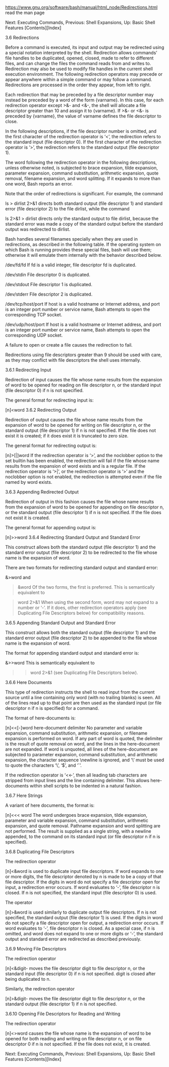 https://www.gnu.org/software/bash/manual/html_node/Redirections.html
read the man page




Next: Executing Commands, Previous: Shell Expansions, Up: Basic Shell Features   [Contents][Index]

3.6 Redirections

Before a command is executed, its input and output may be redirected using a special notation interpreted by the shell. Redirection allows commands’ file handles to be duplicated, opened, closed, made to refer to different files, and can change the files the command reads from and writes to. Redirection may also be used to modify file handles in the current shell execution environment. The following redirection operators may precede or appear anywhere within a simple command or may follow a command. Redirections are processed in the order they appear, from left to right.

Each redirection that may be preceded by a file descriptor number may instead be preceded by a word of the form {varname}. In this case, for each redirection operator except >&- and <&-, the shell will allocate a file descriptor greater than 10 and assign it to {varname}. If >&- or <&- is preceded by {varname}, the value of varname defines the file descriptor to close.

In the following descriptions, if the file descriptor number is omitted, and the first character of the redirection operator is ‘<’, the redirection refers to the standard input (file descriptor 0). If the first character of the redirection operator is ‘>’, the redirection refers to the standard output (file descriptor 1).

The word following the redirection operator in the following descriptions, unless otherwise noted, is subjected to brace expansion, tilde expansion, parameter expansion, command substitution, arithmetic expansion, quote removal, filename expansion, and word splitting. If it expands to more than one word, Bash reports an error.

Note that the order of redirections is significant. For example, the command

ls > dirlist 2>&1
directs both standard output (file descriptor 1) and standard error (file descriptor 2) to the file dirlist, while the command

ls 2>&1 > dirlist
directs only the standard output to file dirlist, because the standard error was made a copy of the standard output before the standard output was redirected to dirlist.

Bash handles several filenames specially when they are used in redirections, as described in the following table. If the operating system on which Bash is running provides these special files, bash will use them; otherwise it will emulate them internally with the behavior described below.

/dev/fd/fd
If fd is a valid integer, file descriptor fd is duplicated.

/dev/stdin
File descriptor 0 is duplicated.

/dev/stdout
File descriptor 1 is duplicated.

/dev/stderr
File descriptor 2 is duplicated.

/dev/tcp/host/port
If host is a valid hostname or Internet address, and port is an integer port number or service name, Bash attempts to open the corresponding TCP socket.

/dev/udp/host/port
If host is a valid hostname or Internet address, and port is an integer port number or service name, Bash attempts to open the corresponding UDP socket.

A failure to open or create a file causes the redirection to fail.

Redirections using file descriptors greater than 9 should be used with care, as they may conflict with file descriptors the shell uses internally.

3.6.1 Redirecting Input

Redirection of input causes the file whose name results from the expansion of word to be opened for reading on file descriptor n, or the standard input (file descriptor 0) if n is not specified.

The general format for redirecting input is:

[n]<word
3.6.2 Redirecting Output

Redirection of output causes the file whose name results from the expansion of word to be opened for writing on file descriptor n, or the standard output (file descriptor 1) if n is not specified. If the file does not exist it is created; if it does exist it is truncated to zero size.

The general format for redirecting output is:

[n]>[|]word
If the redirection operator is ‘>’, and the noclobber option to the set builtin has been enabled, the redirection will fail if the file whose name results from the expansion of word exists and is a regular file. If the redirection operator is ‘>|’, or the redirection operator is ‘>’ and the noclobber option is not enabled, the redirection is attempted even if the file named by word exists.

3.6.3 Appending Redirected Output

Redirection of output in this fashion causes the file whose name results from the expansion of word to be opened for appending on file descriptor n, or the standard output (file descriptor 1) if n is not specified. If the file does not exist it is created.

The general format for appending output is:

[n]>>word
3.6.4 Redirecting Standard Output and Standard Error

This construct allows both the standard output (file descriptor 1) and the standard error output (file descriptor 2) to be redirected to the file whose name is the expansion of word.

There are two formats for redirecting standard output and standard error:

&>word
and

>&word
Of the two forms, the first is preferred. This is semantically equivalent to

>word 2>&1
When using the second form, word may not expand to a number or ‘-’. If it does, other redirection operators apply (see Duplicating File Descriptors below) for compatibility reasons.

3.6.5 Appending Standard Output and Standard Error

This construct allows both the standard output (file descriptor 1) and the standard error output (file descriptor 2) to be appended to the file whose name is the expansion of word.

The format for appending standard output and standard error is:

&>>word
This is semantically equivalent to

>>word 2>&1
(see Duplicating File Descriptors below).

3.6.6 Here Documents

This type of redirection instructs the shell to read input from the current source until a line containing only word (with no trailing blanks) is seen. All of the lines read up to that point are then used as the standard input (or file descriptor n if n is specified) for a command.

The format of here-documents is:

[n]<<[-]word
        here-document
delimiter
No parameter and variable expansion, command substitution, arithmetic expansion, or filename expansion is performed on word. If any part of word is quoted, the delimiter is the result of quote removal on word, and the lines in the here-document are not expanded. If word is unquoted, all lines of the here-document are subjected to parameter expansion, command substitution, and arithmetic expansion, the character sequence \newline is ignored, and ‘\’ must be used to quote the characters ‘\’, ‘$’, and ‘`’.

If the redirection operator is ‘<<-’, then all leading tab characters are stripped from input lines and the line containing delimiter. This allows here-documents within shell scripts to be indented in a natural fashion.

3.6.7 Here Strings

A variant of here documents, the format is:

[n]<<< word
The word undergoes brace expansion, tilde expansion, parameter and variable expansion, command substitution, arithmetic expansion, and quote removal. Pathname expansion and word splitting are not performed. The result is supplied as a single string, with a newline appended, to the command on its standard input (or file descriptor n if n is specified).

3.6.8 Duplicating File Descriptors

The redirection operator

[n]<&word
is used to duplicate input file descriptors. If word expands to one or more digits, the file descriptor denoted by n is made to be a copy of that file descriptor. If the digits in word do not specify a file descriptor open for input, a redirection error occurs. If word evaluates to ‘-’, file descriptor n is closed. If n is not specified, the standard input (file descriptor 0) is used.

The operator

[n]>&word
is used similarly to duplicate output file descriptors. If n is not specified, the standard output (file descriptor 1) is used. If the digits in word do not specify a file descriptor open for output, a redirection error occurs. If word evaluates to ‘-’, file descriptor n is closed. As a special case, if n is omitted, and word does not expand to one or more digits or ‘-’, the standard output and standard error are redirected as described previously.

3.6.9 Moving File Descriptors

The redirection operator

[n]<&digit-
moves the file descriptor digit to file descriptor n, or the standard input (file descriptor 0) if n is not specified. digit is closed after being duplicated to n.

Similarly, the redirection operator

[n]>&digit-
moves the file descriptor digit to file descriptor n, or the standard output (file descriptor 1) if n is not specified.

3.6.10 Opening File Descriptors for Reading and Writing

The redirection operator

[n]<>word
causes the file whose name is the expansion of word to be opened for both reading and writing on file descriptor n, or on file descriptor 0 if n is not specified. If the file does not exist, it is created.

Next: Executing Commands, Previous: Shell Expansions, Up: Basic Shell Features   [Contents][Index]
